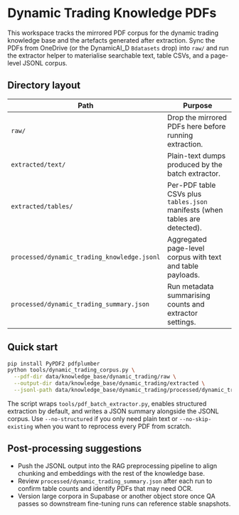 # Dynamic Trading Knowledge PDFs

This workspace tracks the mirrored PDF corpus for the dynamic trading knowledge
base and the artefacts generated after extraction. Sync the PDFs from OneDrive
(or the DynamicAI_D `Bdatasets` drop) into `raw/` and run the extractor helper
to materialise searchable text, table CSVs, and a page-level JSONL corpus.

## Directory layout

| Path | Purpose |
| --- | --- |
| `raw/` | Drop the mirrored PDFs here before running extraction. |
| `extracted/text/` | Plain-text dumps produced by the batch extractor. |
| `extracted/tables/` | Per-PDF table CSVs plus `tables.json` manifests (when tables are detected). |
| `processed/dynamic_trading_knowledge.jsonl` | Aggregated page-level corpus with text and table payloads. |
| `processed/dynamic_trading_summary.json` | Run metadata summarising counts and extractor settings. |

## Quick start

```bash
pip install PyPDF2 pdfplumber
python tools/dynamic_trading_corpus.py \
  --pdf-dir data/knowledge_base/dynamic_trading/raw \
  --output-dir data/knowledge_base/dynamic_trading/extracted \
  --jsonl-path data/knowledge_base/dynamic_trading/processed/dynamic_trading_knowledge.jsonl
```

The script wraps `tools/pdf_batch_extractor.py`, enables structured extraction
by default, and writes a JSON summary alongside the JSONL corpus. Use
`--no-structured` if you only need plain text or `--no-skip-existing` when you
want to reprocess every PDF from scratch.

## Post-processing suggestions

- Push the JSONL output into the RAG preprocessing pipeline to align chunking
  and embeddings with the rest of the knowledge base.
- Review `processed/dynamic_trading_summary.json` after each run to confirm
  table counts and identify PDFs that may need OCR.
- Version large corpora in Supabase or another object store once QA passes so
  downstream fine-tuning runs can reference stable snapshots.
